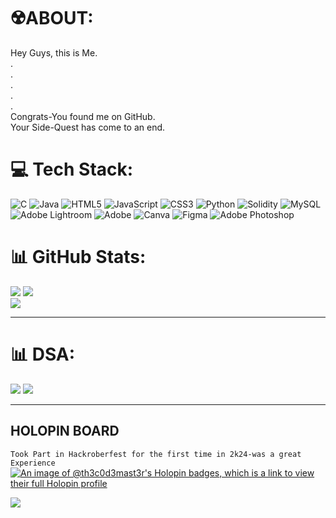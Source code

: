 # ☢️ABOUT:
Hey Guys, this is Me.<br>.<br>.<br>.<br>.<br>.<br>Congrats-You found me on GitHub.<br>Your Side-Quest has come to an end.


# 💻 Tech Stack:
![C](https://img.shields.io/badge/c-%2300599C.svg?style=for-the-badge&logo=c&logoColor=white) ![Java](https://img.shields.io/badge/java-%23ED8B00.svg?style=for-the-badge&logo=openjdk&logoColor=white) ![HTML5](https://img.shields.io/badge/html5-%23E34F26.svg?style=for-the-badge&logo=html5&logoColor=white) ![JavaScript](https://img.shields.io/badge/javascript-%23323330.svg?style=for-the-badge&logo=javascript&logoColor=%23F7DF1E) ![CSS3](https://img.shields.io/badge/css3-%231572B6.svg?style=for-the-badge&logo=css3&logoColor=white) ![Python](https://img.shields.io/badge/python-3670A0?style=for-the-badge&logo=python&logoColor=ffdd54) ![Solidity](https://img.shields.io/badge/Solidity-%23363636.svg?style=for-the-badge&logo=solidity&logoColor=white) ![MySQL](https://img.shields.io/badge/mysql-4479A1.svg?style=for-the-badge&logo=mysql&logoColor=white) ![Adobe Lightroom](https://img.shields.io/badge/Adobe%20Lightroom-31A8FF.svg?style=for-the-badge&logo=Adobe%20Lightroom&logoColor=white) ![Adobe](https://img.shields.io/badge/adobe-%23FF0000.svg?style=for-the-badge&logo=adobe&logoColor=white) ![Canva](https://img.shields.io/badge/Canva-%2300C4CC.svg?style=for-the-badge&logo=Canva&logoColor=white) ![Figma](https://img.shields.io/badge/figma-%23F24E1E.svg?style=for-the-badge&logo=figma&logoColor=white) ![Adobe Photoshop](https://img.shields.io/badge/adobe%20photoshop-%2331A8FF.svg?style=for-the-badge&logo=adobe%20photoshop&logoColor=white)

# 📊 GitHub Stats:
![](https://github-readme-stats.vercel.app/api?username=Th3C0d3Mast3r&theme=gotham&hide_border=false&include_all_commits=false&count_private=false)
![](https://github-readme-streak-stats.herokuapp.com/?user=Th3C0d3Mast3r&theme=gotham&hide_border=false)<br/>
![](https://github-readme-stats.vercel.app/api/top-langs/?username=Th3C0d3Mast3r&theme=gotham&hide_border=false&include_all_commits=false&count_private=false&layout=compact)

---

# 📊 DSA:
![](https://leetcode-badge-showcase.vercel.app/api?username=unofficialme&theme=black&border=no-border&animated=true)  ![](https://leetcard.jacoblin.cool/unofficialme?ext=heatmap)

---

## HOLOPIN BOARD
```Took Part in Hackroberfest for the first time in 2k24-was a great Experience```
[![An image of @th3c0d3mast3r's Holopin badges, which is a link to view their full Holopin profile](https://holopin.me/th3c0d3mast3r)](https://holopin.io/@th3c0d3mast3r)

[![](https://visitcount.itsvg.in/api?id=Th3C0d3Mast3r&icon=0&color=6)](https://visitcount.itsvg.in)

